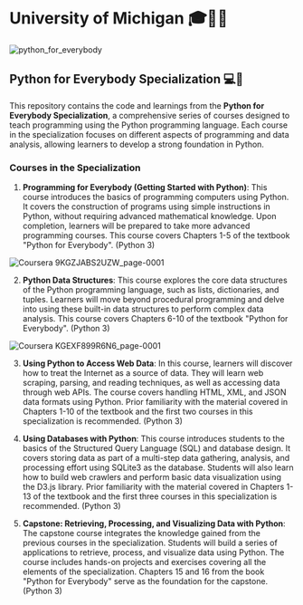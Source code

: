 # University of Michigan 🎓🏫💙


![python_for_everybody](https://github.com/AMSANJEEV28/Python_for_Everybody_Specialization/assets/81654437/8c76d2df-c1c8-4a3a-addd-35303e6b8455)


## Python for Everybody Specialization 💻🐍

This repository contains the code and learnings from the **Python for Everybody Specialization**, a comprehensive series of courses designed to teach programming using the Python programming language. Each course in the specialization focuses on different aspects of programming and data analysis, allowing learners to develop a strong foundation in Python.

### Courses in the Specialization

1. **Programming for Everybody (Getting Started with Python)**: This course introduces the basics of programming computers using Python. It covers the construction of programs using simple instructions in Python, without requiring advanced mathematical knowledge. Upon completion, learners will be prepared to take more advanced programming courses. This course covers Chapters 1-5 of the textbook "Python for Everybody". (Python 3)


![Coursera 9KGZJABS2UZW_page-0001](https://github.com/AMSANJEEV28/Python_for_Everybody_Specialization/assets/81654437/597505f5-a518-4479-88fd-eb55e98b5a75)


2. **Python Data Structures**: This course explores the core data structures of the Python programming language, such as lists, dictionaries, and tuples. Learners will move beyond procedural programming and delve into using these built-in data structures to perform complex data analysis. This course covers Chapters 6-10 of the textbook "Python for Everybody". (Python 3)


![Coursera KGEXF899R6N6_page-0001](https://github.com/AMSANJEEV28/Python_for_Everybody_Specialization/assets/81654437/9a6fccb9-f831-459d-b86f-79c33c379d33)


3. **Using Python to Access Web Data**: In this course, learners will discover how to treat the Internet as a source of data. They will learn web scraping, parsing, and reading techniques, as well as accessing data through web APIs. The course covers handling HTML, XML, and JSON data formats using Python. Prior familiarity with the material covered in Chapters 1-10 of the textbook and the first two courses in this specialization is recommended. (Python 3)

4. **Using Databases with Python**: This course introduces students to the basics of the Structured Query Language (SQL) and database design. It covers storing data as part of a multi-step data gathering, analysis, and processing effort using SQLite3 as the database. Students will also learn how to build web crawlers and perform basic data visualization using the D3.js library. Prior familiarity with the material covered in Chapters 1-13 of the textbook and the first three courses in this specialization is recommended. (Python 3)

5. **Capstone: Retrieving, Processing, and Visualizing Data with Python**: The capstone course integrates the knowledge gained from the previous courses in the specialization. Students will build a series of applications to retrieve, process, and visualize data using Python. The course includes hands-on projects and exercises covering all the elements of the specialization. Chapters 15 and 16 from the book "Python for Everybody" serve as the foundation for the capstone. (Python 3)
